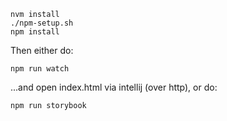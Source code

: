 ```
nvm install
./npm-setup.sh
npm install
```

Then either do:

```
npm run watch
```

...and open index.html via intellij (over http), or do:

```
npm run storybook
```
